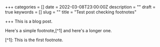 +++
categories = []
date = 2022-03-08T23:00:00Z
description = ""
draft = true
keywords = []
slug = ""
title = "Test post checking footnotes"

+++
This is a blog post.

Here's a simple footnote,\[^1\] and here's a longer one.

\[^1\]: This is the first footnote.
